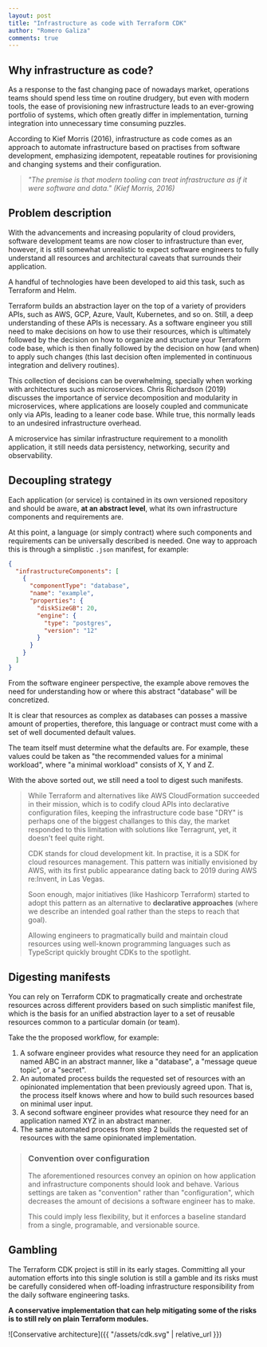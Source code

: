 ```yaml
---
layout: post
title: "Infrastructure as code with Terraform CDK"
author: "Romero Galiza"
comments: true
---
```


## Why infrastructure as code?

As a response to the fast changing pace of nowadays market, operations teams
should spend less time on routine drudgery, but even with modern tools, the ease
of provisioning new infrastructure leads to an ever-growing portfolio of
systems, which often greatly differ in implementation, turning integration into
unnecessary time consuming puzzles.

According to Kief Morris (2016), infrastructure as code comes as an approach to
automate infrastructure based on practises from software development,
emphasizing idempotent, repeatable routines for provisioning and changing
systems and their configuration.

> *"The premise is that modern tooling can treat infrastructure as if it were*
> *software and data." (Kief Morris, 2016)*


## Problem description

With the advancements and increasing popularity of cloud providers, software
development teams are now closer to infrastructure than ever, however, it is
still somewhat unrealistic to expect software engineers to fully understand all
resources and architectural caveats that surrounds their application.

A handful of technologies have been developed to aid this task, such as
Terraform and Helm.

Terraform builds an abstraction layer on the top of a variety of providers APIs,
such as AWS, GCP, Azure, Vault, Kubernetes, and so on. Still, a deep
understanding of these APIs is necessary. As a software engineer you still need
to make decisions on how to use their resources, which is ultimately followed by
the decision on how to organize and structure your Terraform code base, which is
then finally followed by the decision on how (and when) to apply such changes
(this last decision often implemented in continuous integration and delivery
routines).

This collection of decisions can be overwhelming, specially when working with
architectures such as microservices. Chris Richardson (2019) discusses the
importance of service decomposition and modularity in microservices, where
applications are loosely coupled and communicate only via APIs, leading to a
leaner code base. While true, this normally leads to an undesired infrastructure
overhead.

A microservice has similar infrastructure requirement to a monolith application,
it still needs data persistency, networking, security and observability.

## Decoupling strategy

Each application (or service) is contained in its own versioned repository and
should be aware, **at an abstract level**, what its own infrastructure
components and requirements are.

At this point, a language (or simply contract) where such components and
requirements can be universally described is needed. One way to approach this
is through a simplistic `.json` manifest, for example:

```json
{
  "infrastructureComponents": [
    {
      "componentType": "database",
      "name": "example",
      "properties": {
        "diskSizeGB": 20,
        "engine": {
          "type": "postgres",
          "version": "12"
        }
      }
    }
  ]
}
```

From the software engineer perspective, the example above removes the need for
understanding how or where this abstract "database" will be concretized.

It is clear that resources as complex as databases can posses a massive
amount of properties, therefore, this language or contract must come with a set
of well documented default values.

The team itself must determine what the defaults are. For example, these values
could be taken as "the recommended values for a minimal workload", where "a
minimal workload" consists of X, Y and Z.

With the above sorted out, we still need a tool to digest such manifests.

> While Terraform and alternatives like AWS CloudFormation succeeded in their
> mission, which is to codify cloud APIs into declarative configuration files,
> keeping the infrastructure code base "DRY" is perhaps one of the biggest
> challanges to this day, the market responded to this limitation with solutions
> like Terragrunt, yet, it doesn't feel quite right.
>
> CDK stands for cloud development kit. In practise, it is a SDK for cloud
> resources management. This pattern was initially envisioned by AWS, with its
> first public appearance dating back to 2019 during AWS re:Invent, in Las Vegas.
>
> Soon enough, major initiatives (like Hashicorp Terraform) started to adopt this
> pattern as an alternative to **declarative approaches** (where we describe an
> intended goal rather than the steps to reach that goal).
>
> Allowing engineers to pragmatically build and maintain cloud resources using
> well-known programming languages such as TypeScript quickly brought CDKs to the
> spotlight.

## Digesting manifests

You can rely on Terraform CDK to pragmatically create and orchestrate resources
across different providers based on such simplistic manifest file, which is the
basis for an unified abstraction layer to a set of reusable resources common to
a particular domain (or team).

Take the the proposed workflow, for example:

1. A sofware engineer provides what resource they need for an application named
   ABC in an abstract manner, like a "database", a "message queue topic", or a
   "secret".
2. An automated process builds the requested set of resources with an
   opinionated implementation that been previously agreed upon. That is, the
   process itself knows where and how to build such resources based on minimal
   user input.
3. A second software engineer provides what resource they need for an
   application named XYZ in an abstract manner.
4. The same automated process from step 2 builds the requested set of resources
   with the same opinionated implementation.

> ### Convention over configuration
>
> The aforementioned resources convey an opinion on how application and
> infrastructure components should look and behave. Various settings are taken as
> "convention" rather than "configuration", which decreases the amount of
> decisions a software engineer has to make.
>
> This could imply less flexibility, but it enforces a baseline standard from a
> single, programable, and versionable source.

## Gambling

The Terraform CDK project is still in its early stages. Committing all your
automation efforts into this single solution is still a gamble and its risks
must be carefully considered when off-loading infrastructure responsibility from
the daily software engineering tasks.

**A conservative implementation that can help mitigating some of the risks is to
still rely on plain Terraform modules.**

![Conservative architecture]({{ "/assets/cdk.svg" | relative_url }})